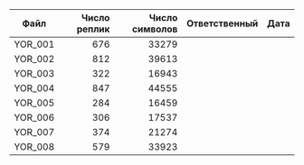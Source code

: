 | Файл | Число реплик | Число символов | Ответственный | Дата |
| ---- | -----------: | -------------: | ------------- | ---- |
| YOR_001   |  676 | 33279 | | |
| YOR_002   |  812 | 39613 | | |
| YOR_003   |  322 | 16943 | | |
| YOR_004   |  847 | 44555 | | |
| YOR_005   |  284 | 16459 | | |
| YOR_006   |  306 | 17537 | | |
| YOR_007   |  374 | 21274 | | |
| YOR_008   |  579 | 33923 | | |
